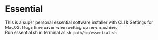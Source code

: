 # Essential
This is a super personal essential software installer with CLI & Settings for MacOS. Huge time saver when setting up new machine. <br>
Run essential.sh in terminal as `sh path/to/essential.sh`
